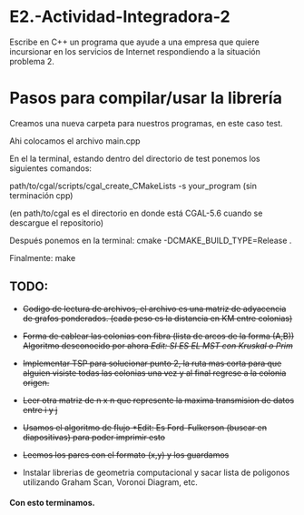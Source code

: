 # E2.-Actividad-Integradora-2
Escribe en C++ un programa que ayude a una empresa que quiere incursionar en los servicios de Internet respondiendo a la situación problema 2.



# Pasos para compilar/usar la librería 
Creamos una nueva carpeta para nuestros programas,
en este caso test.

Ahi colocamos el archivo main.cpp

En el la terminal, estando dentro del directorio de test ponemos los siguientes comandos:

path/to/cgal/scripts/cgal_create_CMakeLists -s your_program (sin terminación cpp)

(en path/to/cgal es el directorio en donde está CGAL-5.6 cuando se descargue 
el repositorio)

Después ponemos en la terminal: cmake -DCMAKE_BUILD_TYPE=Release .

Finalmente: make




## TODO:
* ~~Codigo de lectura de archivos, el archivo es una matriz de adyacencia de grafos ponderados. (cada peso es la distancia en KM entre colonias)~~

* ~~Forma de cablear las colonias con fibra (lista de arcos de la forma (A,B)) ~~Algoritmo desconocido por ahora~~ *Edit: SI ES EL MST con Kruskal o Prim*~~
  
* ~~Implementar TSP para solucionar punto 2, la ruta mas corta para que alguien visiste todas las colonias una vez y al final regrese a la colonia origen.~~

* ~~Leer otra matriz de n x n que represente la maxima transmision de datos entre i y j~~

* ~~Usamos el algoritmo de flujo *Edit: Es Ford-Fulkerson (buscar en diapositivas) para poder imprimir esto~~

* ~~Leemos los pares con el formato (x,y) y los guardamos~~

* Instalar librerias de geometria computacional y sacar lista de poligonos utilizando Graham Scan, Voronoi Diagram, etc.

#### Con esto terminamos.

